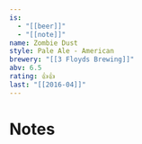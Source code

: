 ```yaml
---
is:
  - "[[beer]]"
  - "[[note]]"
name: Zombie Dust
style: Pale Ale - American
brewery: "[[3 Floyds Brewing]]"
abv: 6.5
rating: 👍👍
last: "[[2016-04]]"
---
```

# Notes

